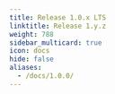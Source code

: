 ```yaml
---
title: Release 1.0.x LTS
linktitle: Release 1.y.z
weight: 788
sidebar_multicard: true
icon: docs
hide: false
aliases:
  - /docs/1.0.0/
---
```

